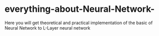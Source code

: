 # everything-about-Neural-Network-
Here you will get theoretical and practical implementation of the basic of Neural Network to L-Layer neural network
